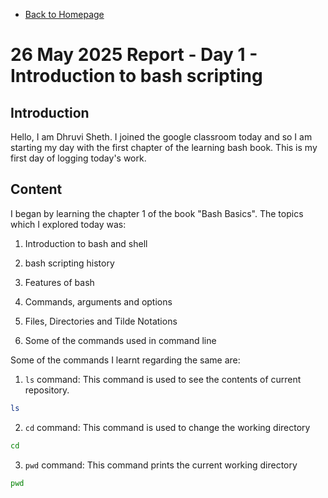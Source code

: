 - [Back to Homepage](/README.md)

# 26 May 2025 Report - Day 1 - Introduction to bash scripting

## Introduction

Hello, I am Dhruvi Sheth. I joined the google classroom today and so I am starting my day with the first chapter of the learning bash book. This is my first day of logging today's work.

## Content

I began by learning the chapter 1 of the book "Bash Basics".
The topics which I explored today was:

1. Introduction to bash and shell

2. bash scripting history

3. Features of bash

4. Commands, arguments and options

5. Files, Directories and Tilde Notations

6. Some of the commands used in command line

Some of the commands I learnt regarding the same are:

1. `ls` command: This command is used to see the contents of current repository.

```bash
ls
```

2. `cd` command: This command is used to change the working directory

```bash
cd
```

3. `pwd` command: This command prints the current working directory

```bash
pwd
```
